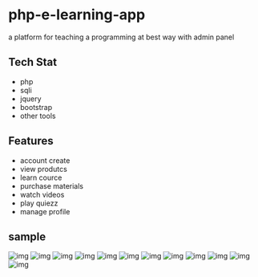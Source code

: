 # php-e-learning-app
 a platform for teaching a programming at best way with admin panel
## Tech Stat
- php
- sqli
- jquery
- bootstrap
- other tools
## Features
- account create
- view produtcs
- learn cource
- purchase materials
- watch videos 
- play quiezz
- manage profile

## sample
![img](https://github.com/ayushsolanki29/php-e-learning-app/blob/main/screenshot/1.png)
![img](https://github.com/ayushsolanki29/php-e-learning-app/blob/main/screenshot/2.png)
![img](https://github.com/ayushsolanki29/php-e-learning-app/blob/main/screenshot/3.png)
![img](https://github.com/ayushsolanki29/php-e-learning-app/blob/main/screenshot/4.png)
![img](https://github.com/ayushsolanki29/php-e-learning-app/blob/main/screenshot/5.png)
![img](https://github.com/ayushsolanki29/php-e-learning-app/blob/main/screenshot/6.png)
![img](https://github.com/ayushsolanki29/php-e-learning-app/blob/main/screenshot/7.png)
![img](https://github.com/ayushsolanki29/php-e-learning-app/blob/main/screenshot/8.png)
![img](https://github.com/ayushsolanki29/php-e-learning-app/blob/main/screenshot/9.png)
![img](https://github.com/ayushsolanki29/php-e-learning-app/blob/main/screenshot/10.png)
![img](https://github.com/ayushsolanki29/php-e-learning-app/blob/main/screenshot/11.png)
![img](https://github.com/ayushsolanki29/php-e-learning-app/blob/main/screenshot/12.png)